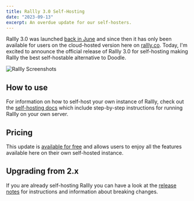 ```yaml
---
title: Rallly 3.0 Self-Hosting
date: "2023-09-13"
excerpt: An overdue update for our self-hosters.
---
```


Rallly 3.0 was launched [back in June](/blog/rallly-3-0) and since then it has only been available for users on the cloud-hosted version here on [rallly.co](/). Today, I'm excited to announce the official release of Rallly 3.0 for self-hosting making Rallly the best self-hostable alternative to Doodle.

![Rallly Screenshots](/static/images/splash.png)

## How to use

For information on how to self-host your own instance of Rallly, check out the [self-hosting docs](https://support.rallly.co/self-hosting) which include step-by-step instructions for running Rallly on your own server.

## Pricing

This update is [available for free](https://support.rallly.co/self-hosting/pricing) and allows users to enjoy all the features available here on their own self-hosted instance.

## Upgrading from 2.x

If you are already self-hosting Rallly you can have a look at the [release notes](https://github.com/lukevella/rallly/releases/tag/v3.0.0) for instructions and information about breaking changes.
